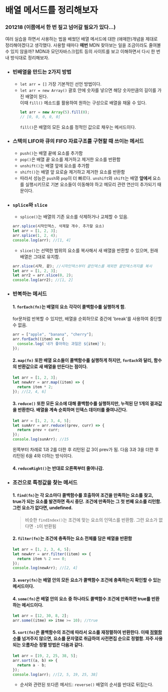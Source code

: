 # 배열 메서드를 정리해보자

### 201218 (이쯤에서 한 번 짚고 넘어갈 필요가 있다...)

여러 실습을 하면서 사용하는 법을 배웠던 배열 메서드에 대한 (애매한)개념을 제대로 정리해야겠다고 생각했다. 사용할 때마다 **매번** MDN 찾아보는 일을 조금이라도 줄여볼 수 있지 않을까? MDN과 모던자바스크립트 등의 사이트를 보고 이해하면서 다시 한 번 내 방식대로 정리해보자.


- ### 빈배열을 만드는 2가지 방법

  - `let arr = []`
    가장 기본적인 선언 방법이다.
  - `let arr = new Array()`
    괄호 안에 숫자를 넣으면 해당 숫자만큼의 길이를 가진 배열이 된다.  
    이때 `fill()` 메소드를 활용하여 원하는 구성으로 배열을 채울 수 있다.
    ```javascript
    let arr = new Array(5).fill(0);
    // [0, 0, 0, 0, 0]
    ```
    `fill()`은 배열의 모든 요소를 정적인 값으로 채우는 메서드이다.


- ### 스택의 LIFO와 큐의 FIFO 자료구조를 구현할 때 쓰이는 메서드

  - `push()`는 배열 끝에 요소를 추가함
  - `pop()`은 배열 끝 요소를 제거하고 제거한 요소를 반환함
  - `unshift()`는 배열 앞에 요소를 추가함
  - `shift()`는 배열 앞 요로슬 제거하고 제거한 요소를 반환함
  - 따라서 성능은 `push`와 `pop`이 더 빠르다. `unshift`와 `shift`는 배열 **앞에서** 요소를 실행시키므로 기본 요소들이 이동해야 하고 메모리 관련 연산이 추가되기 때문이다.


- ### `splice`와 `slice`

  - `splice()`는 배열의 기존 요소를 삭제하거나 교체할 수 있음.

  ```javascript
  arr.splice(시작인덱스, 삭제할 개수, 추가할 요소)
  let arr = [1, 2, 3];
  arr.splice(1, 2, 4);
  console.log(arr); //[1, 4]
  ```

  - `slice()`는 선택한 범위의 요소를 복사해서 새 배열을 반환할 수 있으며, 원래 배열은 그대로 유지함.

  ```javascript
  arr.slice(시작, 끝); //시작인덱스부터 끝인덱스를 제외한 끝인덱스까지를 복사
  let arr = [1, 2, 3];
  let arr2 = arr.slice(0, 2);
  console.log(arr2); //[1, 2]
  ```


- ### 반복하는 메서드

  #### 1. `forEach(fn)`는 배열의 요소 각각이 콜백함수를 실행하게 함.  
     for문처럼 반복할 수 있지만, 배열을 순회하므로 중간에 'break'를 사용하여 중단할 수 없음.

  ```javascript
  arr = ["apple", "banana", "cherry"];
  arr.forEach((item) => {
    console.log(`내가 좋아하는 과일은 ${item}`);
  });
  ```

  #### 2. `map(fn)` 또한 배열 요소들이 콜백함수를 실행하게 하지만, `forEach`와 달리, 함수의 반환값으로 새 배열을 만든다는 점이다.

  ```javascript
  let arr = [1, 2, 3];
  let newArr = arr.map((item) => {
    return item * 2;
  }); //[2, 4, 6]
  ```

  #### 3. `reduce()` 또한 모든 요소에 대해 콜백함수를 실행하지만, 누적된 단 1개의 결과값을 반환한다. 배열을 계속 순회하며 인덱스 데이터를 줄여나간다.

  ```javascript
  let arr = [1, 2, 3, 4, 5];
  let sumArr = arr.reduce((prev, curr) => {
    return prev + curr;
  });
  console.log(sunArr); //15
  ```

  왼쪽부터 차례로 1과 2를 더한 후 리턴된 값 3이 prev가 됨. 다음 3과 3을 더한 후 리턴된 6을 4와 더하는 방식이다.

  #### 4. `reduceRight()`는 반대로 오른쪽부터 줄여나감.


- ### 조건으로 특정값을 찾는 메서드

  #### 1. `find(fn)`는 각 요소마다 콜백함수를 호출하여 조건을 만족하는 요소를 찾고, true가 되는 요소를 발견하면 즉시 중단. 조건에 만족하는 그 첫 번째 요소를 리턴함. 그런 요소가 없다면, undefined.

     > 비슷한 `findIndex()`는 조건에 맞는 요소의 인덱스를 반환함. 그런 요소가 없다면 `-1`이 반환됨

  #### 2. `filter(fn)`는 조건에 충족하는 요소 전체를 담은 배열을 반환함

  ```javascript
  let arr = [1, 2, 3, 4, 5];
  let newArr = arr.filter((item) => {
    return item % 2 === 0;
  });
  console.log(newArr); //[2, 4]
  ```

  #### 3. `every(fn)`는 배열 안의 **모든** 요소가 콜백함수 조건에 충족하는지 확인할 수 있는 메서드이다.

  #### 4. `some(fn)`은 배열 안의 요소 중 **하나라도** 콜백함수 조건에 만족하면 true를 반환하는 메서드이다.

  ```javascript
  let arr = [12, 30, 8, 2];
  arr.some((itme) => itme >= 10); //true
  ```

  #### 5. `sort(fn)`은 콜백함수의 조건에 따라서 요소를 재정렬하여 반환한다. 이때 <u>정렬함수</u>를 넘겨주지 않으면, 요소를 문자열로 취급하여 사전편집 순으로 정렬함. 자주 사용되는 오름차순 정렬 방법은 다음과 같다.

  ```javascript
  let arr = [19, 2, 25, 38, 5];
  arr.sort((a, b) => {
    return a - b;
  });
  console.log(arr); //[2, 5, 19, 25, 38]
  ```
  
  - 순서와 관련된 또다른 메서드: `reverse()`
    배열의 순서를 반대로 뒤집는다.
